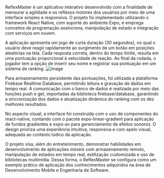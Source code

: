 ReflexMaster é um aplicativo interativo desenvolvido com a finalidade de mensurar a agilidade e os reflexos motores dos usuários por meio de uma interface simples e responsiva. O projeto foi implementado utilizando o framework React Native, com suporte do ambiente Expo, e emprega conceitos de programação assíncrona, manipulação de estado e integração com serviços em nuvem.

A aplicação apresenta um jogo de curta duração (30 segundos), no qual o usuário deve reagir rapidamente ao surgimento de um botão em posições aleatórias na tela. Cada resposta correta, dentro do tempo limite, resulta em uma pontuação proporcional à velocidade de reação. Ao final da rodada, o jogador tem a opção de inserir seu nome e registrar sua pontuação em um sistema de ranking.
![image](https://github.com/user-attachments/assets/e0e012da-aedc-4172-861f-e103cf25b2b9)


Para armazenamento persistente das pontuações, foi utilizada a plataforma Firebase Realtime Database, permitindo leitura e gravação de dados em tempo real. A comunicação com o banco de dados é realizada por meio das funções push e get, importadas da biblioteca firebase/database, garantindo a sincronização dos dados e atualização dinâmica do ranking com os dez melhores resultados.

No aspecto visual, a interface foi construída com o uso de componentes do react-native, contando com o pacote expo-linear-gradient para aplicação de fundos gradientes e expo-av para gerenciamento de efeitos sonoros. O design prioriza uma experiência intuitiva, responsiva e com apelo visual, adequada ao contexto lúdico da aplicação.

O projeto visa, além do entretenimento, demonstrar habilidades em desenvolvimento de aplicações móveis com armazenamento remoto, manipulação de estados em tempo real, estilização customizada e uso de bibliotecas multimídia. Dessa forma, o ReflexMaster se configura como um exemplo prático de aplicação dos conhecimentos adquiridos na área de Desenvolvimento Mobile e Engenharia de Software.
